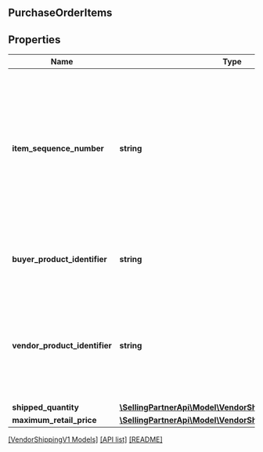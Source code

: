 ## PurchaseOrderItems

## Properties

Name | Type | Description | Notes
------------ | ------------- | ------------- | -------------
**item_sequence_number** | **string** | Item sequence number for the item. The first item will be 001, the second 002, and so on. This number is used as a reference to refer to this item from the carton or pallet level. |
**buyer_product_identifier** | **string** | Amazon Standard Identification Number (ASIN) for a SKU | [optional]
**vendor_product_identifier** | **string** | The vendor selected product identification of the item. Should be the same as was sent in the purchase order. | [optional]
**shipped_quantity** | [**\SellingPartnerApi\Model\VendorShippingV1\ItemQuantity**](ItemQuantity.md) |  |
**maximum_retail_price** | [**\SellingPartnerApi\Model\VendorShippingV1\Money**](Money.md) |  | [optional]

[[VendorShippingV1 Models]](../) [[API list]](../../Api) [[README]](../../../README.md)
